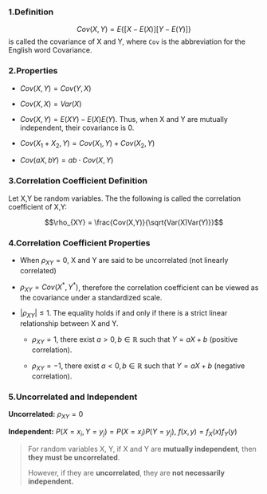 ### 1.Definition

$$Cov(X,Y) = E\{[X-E(X)][Y-E(Y)]\}$$is called the covariance of X and Y, where `Cov` is the abbreviation for the English word Covariance.

### 2.Properties

- $Cov(X,Y) = Cov(Y,X)$
    
- $Cov(X,X) = Var(X)$
    
- $Cov(X,Y) = E(XY) - E(X)E(Y)$. Thus, when X and Y are mutually independent, their covariance is 0. 
    
- $Cov(X_1+X_2, Y) = Cov(X_1, Y) + Cov(X_2, Y)$
    
- $Cov(aX, bY) = ab \cdot Cov(X,Y)$

### 3.Correlation Coefficient Definition

Let X,Y be random variables. The the following is called the correlation coefficient of X,Y:

$$\rho_{XY} = \frac{Cov(X,Y)}{\sqrt{Var(X)Var(Y)}}$$

### 4.Correlation Coefficient Properties

- When $\rho_{XY}=0$, X and Y are said to be uncorrelated (not linearly correlated)
    
- $\rho_{XY} = Cov(X^*, Y^*)$, therefore the correlation coefficient can be viewed as the covariance under a standardized scale.
	
- $|\rho_{XY}| \le 1$. The equality holds if and only if there is a strict linear relationship between X and Y. 
    
    - $\rho_{XY} = 1$, there exist $a>0, b \in \mathbb{R}$ such that $Y=aX+b$ (positive correlation). 
        
    - $\rho_{XY} = -1$, there exist $a<0, b \in \mathbb{R}$ such that $Y=aX+b$ (negative correlation). 


### 5.Uncorrelated and Independent

**Uncorrelated:** $\rho_{XY} = 0$

**Independent:** $P(X=x_i, Y=y_j) = P(X=x_i)P(Y=y_j)$, $f(x,y)=f_X(x)f_Y(y)$

>For random variables X, Y, if X and Y are **mutually independent**, then **they must be uncorrelated**. 
>
>However, if they are **uncorrelated**, they are **not necessarily independent.**

